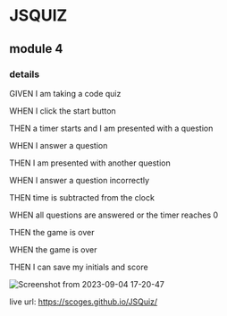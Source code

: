 # JSQUIZ

## module 4

### details

GIVEN I am taking a code quiz

WHEN I click the start button

THEN a timer starts and I am presented with a question

WHEN I answer a question

THEN I am presented with another question

WHEN I answer a question incorrectly

THEN time is subtracted from the clock

WHEN all questions are answered or the timer reaches 0

THEN the game is over

WHEN the game is over

THEN I can save my initials and score

![Screenshot from 2023-09-04 17-20-47](https://github.com/scoges/JSQuiz/assets/131681487/b2268677-7369-44cd-ac0c-acbcf0341cef)




live url: https://scoges.github.io/JSQuiz/
